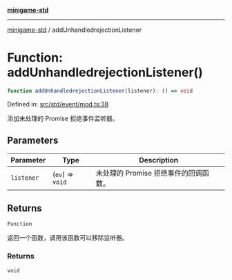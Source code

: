 [**minigame-std**](../README.md)

***

[minigame-std](../README.md) / addUnhandledrejectionListener

# Function: addUnhandledrejectionListener()

```ts
function addUnhandledrejectionListener(listener): () => void
```

Defined in: [src/std/event/mod.ts:38](https://github.com/JiangJie/minigame-std/blob/c702c23d8258d9dd96d873df515d0027c84fb302/src/std/event/mod.ts#L38)

添加未处理的 Promise 拒绝事件监听器。

## Parameters

| Parameter | Type | Description |
| ------ | ------ | ------ |
| `listener` | (`ev`) => `void` | 未处理的 Promise 拒绝事件的回调函数。 |

## Returns

`Function`

返回一个函数，调用该函数可以移除监听器。

### Returns

`void`
